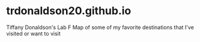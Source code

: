 # trdonaldson20.github.io
Tiffany Donaldson's Lab F
Map of some of my favorite destinations that I've visited or want to visit
